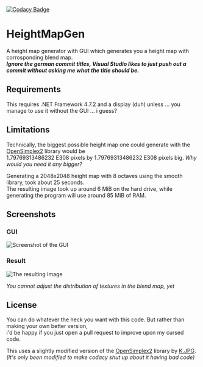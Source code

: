 [![Codacy Badge](https://app.codacy.com/project/badge/Grade/2cf58825ac87454b98b7401872067a89)](https://www.codacy.com/gh/Aaron2550/HeightMapGen/dashboard?utm_source=github.com&amp;utm_medium=referral&amp;utm_content=Aaron2550/HeightMapGen&amp;utm_campaign=Badge_Grade)

# HeightMapGen
A height map generator with GUI which generates you a height map with corrosponding blend map.  
***Ignore the german commit titles, Visual Studio likes to just push out a commit without asking me what the title should be.***

## Requirements
This requires .NET Framework 4.7.2 and a display (duh) unless ... you manage to use it without the GUI ... i guess?

## Limitations
Technically, the biggest possible height map one could generate with the [OpenSimplex2](https://github.com/KdotJPG/OpenSimplex2) library would be  
1.79769313486232 E308 pixels by 1.79769313486232 E308 pixels big.  *Why would you need it any bigger?*

Generating a 2048x2048 height map with 8 octaves using the smooth library, took about 25 seconds.  
The resulting image took up around 6 MiB on the hard drive, while generating the program will use around 85 MiB of RAM.

## Screenshots
### GUI
![Screenshot of the GUI](https://stronghold.host/media/m68Qf6YK.png "Screenshot")  
### Result
![The resulting Image](https://stronghold.host/media/69Wa7YNT.png "Result")

*You cannot adjust the distribution of textures in the blend map, yet*

## License
You can do whatever the heck you want with this code. But rather than making your own better version,  
i'd be happy if you just open a pull request to improve upon my cursed code.

This uses a slightly modified version of the [OpenSimplex2](https://github.com/KdotJPG/OpenSimplex2) library by [K.JPG](https://github.com/KdotJPG).
*(It's only been modified to make codacy shut up about it having bad code)*
